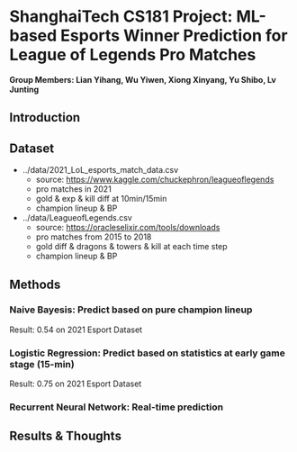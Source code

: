 # ShanghaiTech CS181 Project: ML-based Esports Winner Prediction for League of Legends Pro Matches
**Group Members: Lian Yihang, Wu Yiwen, Xiong Xinyang, Yu Shibo, Lv Junting** 

## Introduction

## Dataset
- ../data/2021_LoL_esports_match_data.csv
  - source: https://www.kaggle.com/chuckephron/leagueoflegends
  - pro matches in 2021
  - gold & exp & kill diff at 10min/15min
  - champion lineup & BP
- ../data/LeagueofLegends.csv
  - source: https://oracleselixir.com/tools/downloads
  - pro matches from 2015 to 2018
  - gold diff & dragons & towers & kill at each time step
  - champion lineup & BP
  
## Methods

### Naive Bayesis: Predict based on pure champion lineup

Result: 0.54 on 2021 Esport Dataset 

### Logistic Regression: Predict based on statistics at early game stage (15-min)

Result: 0.75 on 2021 Esport Dataset 

### Recurrent Neural Network: Real-time prediction

## Results & Thoughts

